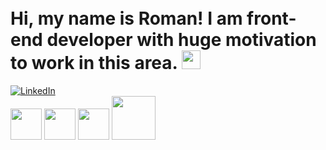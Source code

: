 


<h1>
    <br> Hi, my name is Roman!
     I am front-end developer with huge motivation to work in this area.
    <img src="https://raw.githubusercontent.com/iampavangandhi/iampavangandhi/master/gifs/Hi.gif" width="30px">
</h1>


<a href="https://www.linkedin.com/in/roman-hudz/">
    <img alt="LinkedIn" src="https://img.shields.io/badge/LinkedIn%20-Hudz%20Roman-blue?style=flat&logo=linkedin&labelColor=blue">
</a>

<div>
    <img src="https://media3.giphy.com/media/ln7z2eWriiQAllfVcn/200w.webp" width="50">
    <img src="https://i.giphy.com/media/eNAsjO55tPbgaor7ma/200w.webp" width="50">
    <img src="https://media0.giphy.com/media/fsEaZldNC8A1PJ3mwp/source.gif" width="50">
    <img src="https://stem.one/wp-content/uploads/2020/11/HTML.gif" width="70">
</div> 



